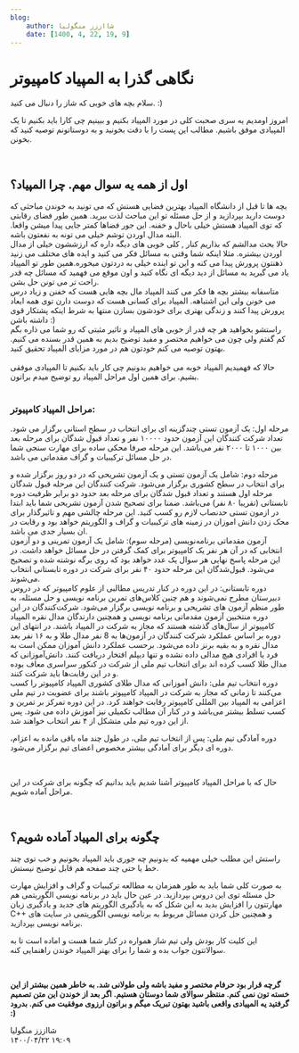 ```yaml
---
blog:
    author: شااززز منگولیا
    date: [1400, 4, 22, 19, 9]
---
```

# نگاهی گذرا به المپیاد کامپیوتر

<div class="cnt">
<p>سلام بچه های خوبی که شاز را دنبال می کنید. :)</p>
<p>امروز اومدیم یه سری صحبت کلی در مورد المپیاد بکنیم و ببینیم چی کارا باید بکنیم تا یک المپیادی موفق باشیم. مطالب این پست را با دقت بخونید و به دوستاتونم توصیه کنید که بخونن.</p>
<p><br/></p>
<h2>اول از همه یه سوال مهم. چرا المپیاد؟</h2>
<div>بچه ها تا قبل از دانشگاه المپیاد بهترین فضایی هستش که می تونید به خوندن مباحثی که دوست دارید بپردازید و از حل مسئله تو این مباحث لذت ببرید. همین طور فضای رقابتی که توی المپیاد هستش خیلی باحال و خفنه. این جور فضاها کمتر جایی پیدا میشن واقعا. البته مدال اوردن توشم خیلی می تونه به نفعتون باشه.</div>
<div>حالا بحث مدالشم که بذاریم کنار ‍, کلی خوبی های دیگه داره که ارزششون خیلی از مدال اوردن بیشتره. مثلا اینکه شما وقتی به مسائل فکر می کنید و ایده های مختلف می زنید ذهنتون پرورش پیدا می کنه و این تو اینده خیلی به دردتون میخوره.همین طور تو المپیاد یاد می گیرید به مسائل از دید دیگه ای نگاه کنید و اون موقع می فهمید که مسائل چه قدر راحت تر می تونن حل بشن.</div>
<div>متاسفانه بیشتر بچه ها فکر می کنند المپیاد مال بچه هایی هست که خفنن و زیاد درس می خونن ولی این اشتباهه. المپیاد برای کسانی هست که دوست دارن توی همه ابعاد پرورش پیدا کنند و زندگی بهتری برای خودشون بسازن منتها به شرط اینکه پشتکار قوی داشته باشن :)</div>
<div>راستشو بخواهید هر چه قدر از خوبی های المپیاد و تاثیر مثبتی که رو شما می ذاره بگم کم گفتم ولی چون می خواهیم مختصر و مفید توضیح بدیم به همین قدر بسنده می کنیم. بهتون توصیه می کنم خودتون هم در مورد مزایای المپیاد تحقیق کنید.</div>
<div><br/></div>
<div>حالا که فهمیدیم المپیاد خوبه می خواهیم بدونیم چی کار باید بکنیم تا المپیادی موفقی بشیم. برای همین اول مراحل المپیاد رو توضیح میدم براتون.</div>
<div><br/></div>
<h3>مراحل المپیاد کامپیوتر:</h3>
<p>مرحله‌ اول: یک آزمون تستی چندگزینه‌ ای برای انتخاب در سطح استانی برگزار می‌ شود. تعداد شرکت کنندگان این آزمون حدود ۱۰۰۰۰ نفر و تعداد قبول شدگان برای مرحله‌ بعد بین ۱۰۰۰ تا ۲۰۰۰ نفر می‌باشد. این مرحله صرفا محکی ساده برای مهارت سنجی شما در حل مسائل ترکیبیات و گراف مقدماتی می باشد.<br/></p>
<p>مرحله‌ دوم: شامل یک آزمون تستی و یک آزمون تشریحی که در دو روز برگزار شده و برای انتخاب در سطح کشوری برگزار می‌شود. شرکت‌ کنندگان این مرحله قبول‌ شدگان مرحله‌ اول هستند و تعداد قبول‌ شدگان برای مرحله‌ بعد حدود دو برابر ظرفیت دوره‌ تابستانی (تقریبا ۸۰ نفر) می‌باشد. ضمنا برای تصحیح شدن آزمون تشریحی شما باید ابتدا در ازمون تستی حدنصاب لازم رو کسب کنید. این مرحله چالشی مهم و تاثیرگذار برای محک زدن دانش اموزان در زمینه های ترکیبیات و گراف و الگوریتم خواهد بود و رقابت در ان بسیار جدی می باشد.<br/>آزمون مقدماتی برنامه‌نویسی (مرحله سوم): شامل یک آزمون تمرینی و دو آزمون انتخابی که در آن هر نفر یک کامپیوتر برای کمک گرفتن در حل مسائل خواهد داشت. در این مرحله پاسخ نهایی هر سوال یک عدد خواهد بود که روی برگه نوشته شده و تصحیح می‌شود. قبول‌شدگان این مرحله حدود ۴۰ نفر برای شرکت در دوره‌ تابستانی انتخاب می‌شوند.<br/>دوره‌ تابستانی: در این دوره در کنار تدریس مطالبی از علوم کامپیوتر که در دروس دبیرستان مطرح نمی‌شوند و هم چنین کلاس‌های تمرین برنامه نویسی و حل مسئله، به طور منظم آزمون‌ های تشریحی و برنامه نویسی برگزار می‌شود. شرکت‌کنندگان در این دوره منتخبین آزمون مقدماتی برنامه‌ نویسی و همچنین دارندگان مدال نقره‌ المپیاد کامپیوتر از سال‌های گذشته هستند که مجاز به شرکت در المپیاد باشند. در انتهای این دوره بر اساس عملکرد شرکت‌ کنندگان در آزمون‌ها به 8 نفر مدال طلا و به ۱۶ نفر بعد مدال نقره و به بقیه برنز داده می‌شود. برحسب عملکرد دانش آموزان ممکن است به فرد یا افرادی هیچ مدالی داده نشده و تنها دیپلم افتخار دریافت کنند. دانش‌آموزانی که مدال طلا کسب کرده‌ اند برای انتخاب تیم ملی از شرکت در کنکور سراسری معاف بوده و در این رقابت‌ها باید شرکت کنند.<br/>دوره‌ انتخاب تیم ملی: دانش آموزانی که مدال طلای کشوری المپیاد کامپیوتر را کسب می‌کنند تا زمانی که مجاز به شرکت در المپیاد کامپیوتر باشند برای عضویت در تیم ملی اعزامی به المپیاد بین‌ المللی کامپیوتر رقابت خواهند کرد. در این دوره تمرکز بر تمرین و کسب تسلط بیشتر می‌باشد و در کنار آن مطالب تکمیلی نیز آموزش داده می‌ شود. پس از این دوره تیم ملی متشکل از ۴ نفر انتخاب خواهند شد.</p>
<p>دوره‌ آمادگی تیم ملی: پس از انتخاب تیم ملی، در طول چند ماه باقی مانده به اعزام، دوره‌ ای دیگر برای آمادگی بیشتر مخصوص اعضای تیم برگزار می‌شود.</p>
<p><br/></p>
<p>حال که با مراحل المپیاد کامپیوتر آشنا شدیم باید بدانیم که چگونه برای شرکت در این مراحل آماده شویم.</p>
<p><br/></p>
<h2>چگونه برای المپیاد آماده شویم؟</h2>
<p>راستش این مطلب خیلی مهمیه که بدونیم چه جوری باید المپیاد بخونیم و خب توی چند خط یا حتی چند صفحه هم قابل توضیح نیستش.</p>
<p>به صورت کلی شما باید به طور همزمان به مطالعه ترکیبیات و گراف و افزایش مهارت حل مسئله توی این دروس بپردازید. در عین حال باید در برنامه نویسی الگوریتمی هم مهارتتون را افزایش بدید به این شکل که به یادگیری الگوریتم های جدید و یادگیری زبان C++ و همچنین حل کردن مسائل مربوط به برنامه نویسی الگوریتمی در سایت های برنامه نویسی بپردازید.</p>
<p>این کلیت کار بودش ولی تیم شاز همواره در کنار شما هست و اماده است تا به سوالاتتون جواب بده و شما را برای بهتر المپیاد خوندن راهنمایی کنه. </p>
<p><br/></p>
<p><b>گرچه قرار بود حرفام مختصر و مفید باشه ولی طولانی شد. به خاطر همین بیشتر از این خسته تون نمی کنم. منتظر سوالای شما دوستان هستیم. اگر بعد از خوندن این متن تصمیم گرفتید یه المپیادی واقعی باشید بهتون تبریک میگم و براتون ارزوی موفقیت می کنم. بدرود :)</b></p>
</div>

<div class="blog-info">
    <div class="blog-author">شااززز منگولیا</div>
    <div class="blog-date">۱۴۰۰/۰۴/۲۲ ۱۹:۰۹</div>
</div>

